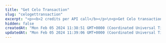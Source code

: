 ```yaml
---
title: "Get Celo Transaction"
slug: "celogettransaction"
excerpt: "<p><b>2 credits per API call</b></p>\n<p>Get Celo transaction by transaction hash.</p>"
hidden: false
createdAt: "Mon Feb 05 2024 11:38:51 GMT+0000 (Coordinated Universal Time)"
updatedAt: "Mon Feb 05 2024 11:39:06 GMT+0000 (Coordinated Universal Time)"
---
```


